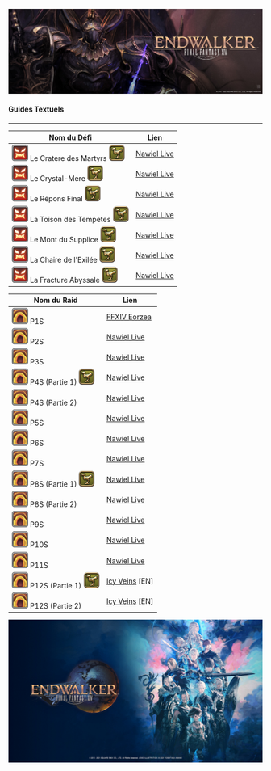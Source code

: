 ![EW Logo](img/Endwalker_Logo.png)

#### Guides Textuels

---

| Nom du Défi                                                  | Lien                                                         |
| ------------------------------------------------------------ | ------------------------------------------------------------ |
| ![trial](img/trial.png) Le Cratere des Martyrs ![mount](img/mount.png) | [Nawiel Live](https://nawiel.live/le-cratere-des-martyrs-zordiarche-extreme/)        |
| ![trial](img/trial.png) Le Crystal-Mere ![mount](img/mount.png) | [Nawiel Live](https://nawiel.live/le-cristal-mere-hydaelyn-extreme/)                        |
| ![trial](img/trial.png) Le Répons Final ![mount](img/mount.png) | [Nawiel Live](https://nawiel.live/le-repons-final-chantre-de-laneantissement-extreme/)      |
| ![trial](img/trial.png) La Toison des Tempetes ![mount](img/mount.png) | [Nawiel Live](https://nawiel.live/la-toison-des-tempetes-barbariccia-extreme/)       |
| ![trial](img/trial.png) Le Mont du Supplice ![mount](img/mount.png) | [Nawiel Live](https://nawiel.live/defi-extreme-6-3-quick-guide-extreme/)                |
| ![trial](img/trial.png) La Chaire de l'Exilée ![mount](img/mount.png) | [Nawiel Live](https://nawiel.live/la-chaire-de-lexilee-golbez-quick-guide-extreme/)   |
| ![trial](img/trial.png) La Fracture Abyssale ![mount](img/mount.png) | [Nawiel Live](https://nawiel.live/la-fracture-abyssale-zeromus-extreme/)               |

| Nom du Raid    | Lien                                                         |
| -------------- | ------------------------------------------------------------ |
| ![raid](img/raid.png) P1S | [FFXIV Eorzea](https://www.ffxiv-eorzea.com/guides-instances/raid-hl/raid-pandaemonium-parvis-sadique-p1s/2024/06/10/)              |
| ![raid](img/raid.png) P2S | [Nawiel Live](https://nawiel.live/limbes-du-pandaemonium-cloaque-sadique/)                                                          |
| ![raid](img/raid.png) P3S | [Nawiel Live](https://nawiel.live/limbes-du-pandaemonium-fournaise-sadique/)                                                        |
| ![raid](img/raid.png) P4S (Partie 1) ![mount](img/mount.png) | [Nawiel Live](https://nawiel.live/limbes-du-pandaemonium-abime-sadique-partie-1/)                |
| ![raid](img/raid.png) P4S (Partie 2) | [Nawiel Live](https://nawiel.live/limbes-du-pandaemonium-abime-sadique-partie-2/)                                        |
| ![raid](img/raid.png) P5S | [Nawiel Live](https://nawiel.live/purgatoire-du-pandaemonium-cages-sadique/)                                                        |
| ![raid](img/raid.png) P6S | [Nawiel Live](https://nawiel.live/purgatoire-du-pandaemonium-croisements-sadique/)                                                  |
| ![raid](img/raid.png) P7S | [Nawiel Live](https://nawiel.live/purgatoire-du-pandaemonium-racines-sadique/)                                                      |
| ![raid](img/raid.png) P8S (Partie 1) ![mount](img/mount.png) | [Nawiel Live](https://nawiel.live/purgatoire-du-pandaemonium-heredite-sadique-partie-1/)         |
| ![raid](img/raid.png) P8S (Partie 2) | [Nawiel Live](https://nawiel.live/purgatoire-du-pandaemonium-heredite-sadique-partie-2/)                                 |
| ![raid](img/raid.png) P9S | [Nawiel Live](https://nawiel.live/paradis-du-pandaemonium-metempsycose-sadique/)                                                    |
| ![raid](img/raid.png) P10S | [Nawiel Live](https://nawiel.live/paradis-du-pandaemonium-monochrome-sadique/)                                                     |
| ![raid](img/raid.png) P11S | [Nawiel Live](https://nawiel.live/le-paradis-du-pandaemonium-tribunal-sadique/)                                                    |
| ![raid](img/raid.png) P12S (Partie 1) ![mount](img/mount.png) | [Icy Veins](https://www.icy-veins.com/ffxiv/the-twelfth-circle-savage-part-one-raid-guide) [EN] |
| ![raid](img/raid.png) P12S (Partie 2) | [Icy Veins](https://www.icy-veins.com/ffxiv/the-twelfth-circle-savage-part-two-raid-guide) [EN]                         |

![EW Footer](img/EW_footer.jpg)